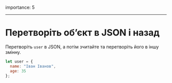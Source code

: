importance: 5

---

# Перетворіть об’єкт в JSON і назад

Перетворіть `user` в JSON, а потім зчитайте та перетворіть його в іншу змінну.

```js
let user = {
  name: "Іван Іванов",
  age: 35
};
```
